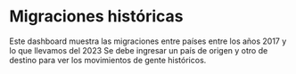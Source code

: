 # Migraciones históricas
Este dashboard muestra las migraciones entre países entre los años 2017 y lo que llevamos del 2023
Se debe ingresar un país de origen y otro de destino para ver los movimientos de gente históricos.
